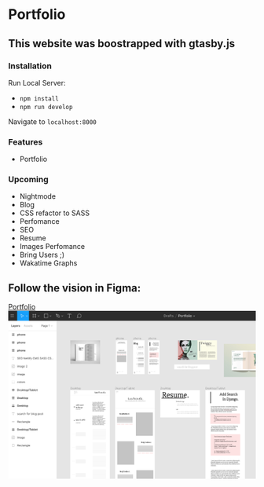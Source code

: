 # Portfolio 

## This website was boostrapped with gtasby.js

### Installation 

Run Local Server:

 * `npm install`
 * `npm run develop`

Navigate to `localhost:8000`

### Features
* Portfolio



### Upcoming
* Nightmode
* Blog
* CSS refactor to SASS
* Perfomance
* SEO
* Resume
* Images Perfomance
* Bring Users ;)
* Wakatime Graphs

## Follow the vision in Figma: 
[Portfolio](https://www.figma.com/file/UnqfhgnDNeTsMvSvTPiTcwkb/Portfolio?node-id=746%3A34)
![](portfolio-design.png)
